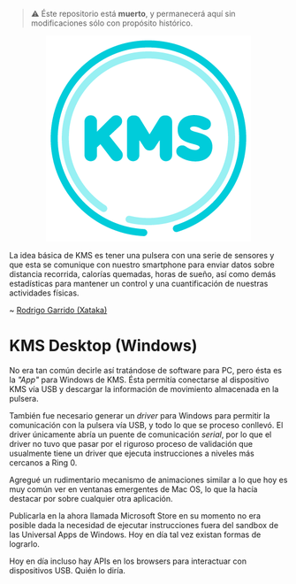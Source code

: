 > :warning: Éste repositorio está **muerto**, y permanecerá aquí sin modificaciones sólo con propósito histórico.

<p align="center">
  <img src="kms.png" />
</p>

La idea básica de KMS es tener una pulsera con una serie de sensores y que esta se comunique con nuestro smartphone
para enviar datos sobre distancia recorrida, calorías quemadas, horas de sueño, así como demás estadísticas para
mantener un control y una cuantificación de nuestras actividades físicas.

~ [Rodrigo Garrido (Xataka)](https://www.xataka.com.mx/accesorios/kms-en-mexico-tambien-se-prepara-una-pulsera-cuantificadora)

# KMS Desktop (Windows)
No era tan común decirle así tratándose de software para PC, pero ésta es la _"App"_ para Windows de KMS. Ésta
permitía conectarse al dispositivo KMS vía USB y descargar la información de movimiento almacenada en la pulsera.

También fue necesario generar un _driver_ para Windows para permitir la comunicación con la pulsera vía USB, y
todo lo que se proceso conllevó. El driver únicamente abría un puente de comunicación _serial_, por lo que el driver
no tuvo que pasar por el riguroso proceso de validación que usualmente tiene un driver que ejecuta instrucciones
a niveles más cercanos a Ring 0.

Agregué un rudimentario mecanismo de animaciones similar a lo que hoy es muy común ver en ventanas emergentes
de Mac OS, lo que la hacía destacar por sobre cualquier otra aplicación.

Publicarla en la ahora llamada Microsoft Store en su momento no era posible dada la necesidad de ejecutar
instrucciones fuera del sandbox de las Universal Apps de Windows. Hoy en día tal vez existan formas de lograrlo.

Hoy en día incluso hay APIs en los browsers para interactuar con dispositivos USB. Quién lo diría.

